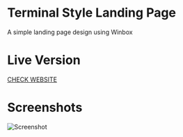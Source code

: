# Terminal Style Landing Page

A simple landing page design using Winbox

# Live Version

[CHECK WEBSITE](https://jeevakalaiselvam.github.io/javascript-winbox-landing-page-terminal)

# Screenshots

![Screenshot](screens/screen1.png)
